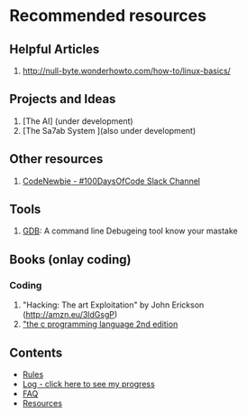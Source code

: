 # Recommended resources

## Helpful Articles
1. http://null-byte.wonderhowto.com/how-to/linux-basics/

## Projects and Ideas
1. [The AI] (under development) 
2. [The Sa7ab System ](also under development)

## Other resources
1. [CodeNewbie - #100DaysOfCode Slack Channel](https://codenewbie.typeform.com/to/uwsWlZ)

## Tools
1. [GDB](https://www.sourceware.org/gdb/): A command line Debugeing tool know your mastake

## Books (onlay coding)

### Coding
1. "Hacking: The art Exploitation" by John Erickson (http://amzn.eu/3ldGsgP)
2. ["the c programming language 2nd edition](http://amzn.eu/8J94b1q/)


## Contents
* [Rules](rules.md)
* [Log - click here to see my progress](log.md)
* [FAQ](FAQ.md)
* [Resources](resources.md)
